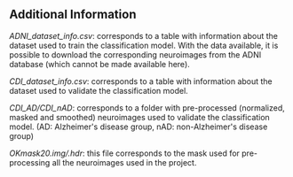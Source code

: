 ## Additional Information

*ADNI_dataset_info.csv*: corresponds to a table with information about the dataset used to train the classification model.
With the data available, it is possible to download the corresponding neuroimages from the ADNI database (which cannot
be made available here).

*CDI_dataset_info.csv*: corresponds to a table with information about the dataset used to validate the classification model.

*CDI_AD/CDI_nAD*: corresponds to a folder with pre-processed (normalized, masked and smoothed) neuroimages used to validate the classification model.
(AD: Alzheimer's disease group, nAD: non-Alzheimer's disease group)

*OKmask20.img/.hdr*: this file corresponds to the mask used for pre-processing all the neuroimages used in the project.
